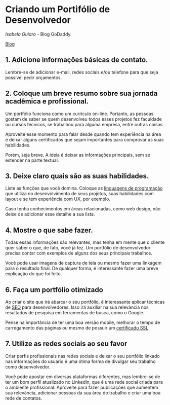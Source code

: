 # Criando um Portifólio de Desenvolvedor

_Isabela Guiaro_ - Blog GoDaddy.

[Blog](https://br.godaddy.com/blog/criando-um-portfolio-de-desenvolvedor/)

## 1\. Adicione informações básicas de contato.

Lembre-se de adicionar e-mail, redes sociais e/ou telefone para que seja possível pedir orçamentos.

## 2\. Coloque um breve resumo sobre sua jornada acadêmica e profissional.

Um portfólio funciona como um currículo on-line. Portanto, as pessoas gostam de saber se quem desenvolveu todos esses projetos fez faculdade ou cursos técnicos, se trabalhou para alguma empresa, entre outras coisas.

Aproveite esse momento para falar desde quando tem experiência na área e deixar alguns certificados que sejam importantes para comprovar as suas habilidades.

Porém, seja breve. A ideia é deixar as informações principais, sem se estender na parte textual.

## 3\. Deixe claro quais são as suas habilidades.

Liste as funções que você domina. Coloque as [linguagens de programação](https://br.godaddy.com/blog/qual-a-melhor-linguagem-de-programacao-para-sites/) que utiliza no desenvolvimento de seus projetos, suas habilidades com layout e se tem experiência com UX, por exemplo.

Caso tenha conhecimentos em áreas relacionadas, como web design, não deixe de adicionar esse detalhe a sua lista.

## 4\. Mostre o que sabe fazer.

Todas essas informações são relevantes, mas tenha em mente que o cliente quer saber o que, de fato, você já fez. Um portfólio de desenvolvedor precisa contar com exemplos de alguns dos seus principais trabalhos.

Você pode usar imagens de captura de tela ou mesmo fazer uma linkagem para o resultado final. De qualquer forma, é interessante fazer uma breve explicação do que foi feito.

## 6\. Faça um portfólio otimizado

Ao criar o site que irá abarcar o seu portfólio, é interessante aplicar técnicas de [SEO](https://br.godaddy.com/blog/seo-para-desenvolvedores-5-dicas-para-voce-ficar-atento/) para desenvolvedores. Isso irá auxiliar na sua relevância nos resultados de pesquisa em ferramentas de busca, como o Google.

Pense na importância de ter uma boa versão mobile, melhorar o tempo de carregamento das páginas ou mesmo de possuir um [certificado SSL](https://br.godaddy.com/blog/4-motivos-para-adquirir-um-certificado-ssl-para-seu-e-commerce/).

## 7\. Utilize as redes sociais ao seu favor

Criar perfis profissionais nas redes sociais e deixar o seu portfólio linkado nas informações do usuário é uma ótima forma de divulgar seu trabalho como desenvolvedor.

Você pode apostar em diversas plataformas diferentes, mas lembre-se de ter um bom perfil atualizado no LinkedIn, que é uma rede social criada para o ambiente profissional. Aproveite para fazer publicações que aumentem sua relevância, adicionar pessoas da sua área do trabalho e criar uma boa rede de contatos.
